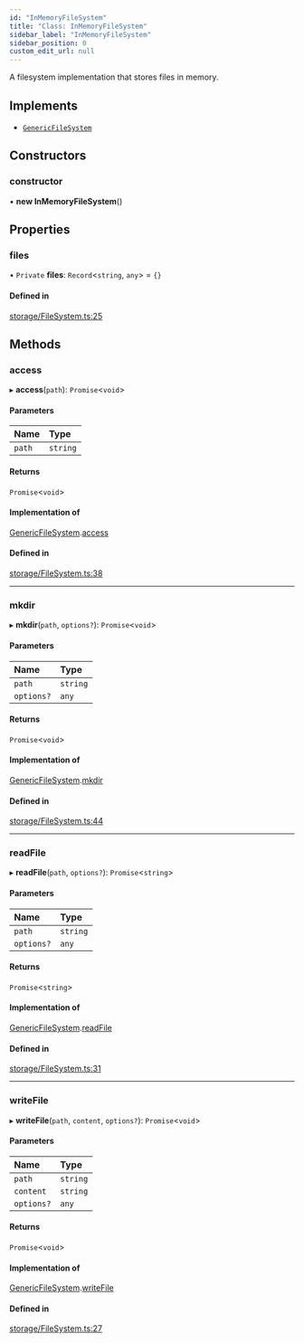 ```yaml
---
id: "InMemoryFileSystem"
title: "Class: InMemoryFileSystem"
sidebar_label: "InMemoryFileSystem"
sidebar_position: 0
custom_edit_url: null
---
```


A filesystem implementation that stores files in memory.

## Implements

- [`GenericFileSystem`](../interfaces/GenericFileSystem.md)

## Constructors

### constructor

• **new InMemoryFileSystem**()

## Properties

### files

• `Private` **files**: `Record`<`string`, `any`\> = `{}`

#### Defined in

[storage/FileSystem.ts:25](https://github.com/run-llama/LlamaIndexTS/blob/35f3030/packages/core/src/storage/FileSystem.ts#L25)

## Methods

### access

▸ **access**(`path`): `Promise`<`void`\>

#### Parameters

| Name | Type |
| :------ | :------ |
| `path` | `string` |

#### Returns

`Promise`<`void`\>

#### Implementation of

[GenericFileSystem](../interfaces/GenericFileSystem.md).[access](../interfaces/GenericFileSystem.md#access)

#### Defined in

[storage/FileSystem.ts:38](https://github.com/run-llama/LlamaIndexTS/blob/35f3030/packages/core/src/storage/FileSystem.ts#L38)

___

### mkdir

▸ **mkdir**(`path`, `options?`): `Promise`<`void`\>

#### Parameters

| Name | Type |
| :------ | :------ |
| `path` | `string` |
| `options?` | `any` |

#### Returns

`Promise`<`void`\>

#### Implementation of

[GenericFileSystem](../interfaces/GenericFileSystem.md).[mkdir](../interfaces/GenericFileSystem.md#mkdir)

#### Defined in

[storage/FileSystem.ts:44](https://github.com/run-llama/LlamaIndexTS/blob/35f3030/packages/core/src/storage/FileSystem.ts#L44)

___

### readFile

▸ **readFile**(`path`, `options?`): `Promise`<`string`\>

#### Parameters

| Name | Type |
| :------ | :------ |
| `path` | `string` |
| `options?` | `any` |

#### Returns

`Promise`<`string`\>

#### Implementation of

[GenericFileSystem](../interfaces/GenericFileSystem.md).[readFile](../interfaces/GenericFileSystem.md#readfile)

#### Defined in

[storage/FileSystem.ts:31](https://github.com/run-llama/LlamaIndexTS/blob/35f3030/packages/core/src/storage/FileSystem.ts#L31)

___

### writeFile

▸ **writeFile**(`path`, `content`, `options?`): `Promise`<`void`\>

#### Parameters

| Name | Type |
| :------ | :------ |
| `path` | `string` |
| `content` | `string` |
| `options?` | `any` |

#### Returns

`Promise`<`void`\>

#### Implementation of

[GenericFileSystem](../interfaces/GenericFileSystem.md).[writeFile](../interfaces/GenericFileSystem.md#writefile)

#### Defined in

[storage/FileSystem.ts:27](https://github.com/run-llama/LlamaIndexTS/blob/35f3030/packages/core/src/storage/FileSystem.ts#L27)
